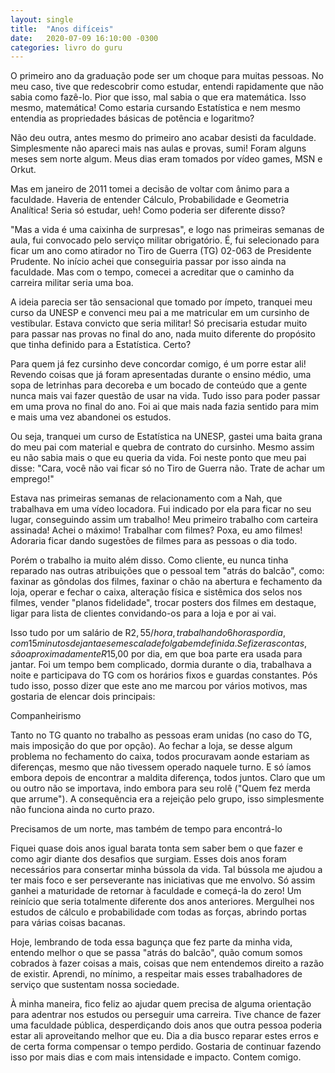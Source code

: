 ```yaml
---
layout: single
title:  "Anos difíceis"
date:   2020-07-09 16:10:00 -0300
categories: livro do guru
---
```

O primeiro ano da graduação pode ser um choque para muitas pessoas. No meu caso, tive que redescobrir como estudar, entendi rapidamente que não sabia como fazê-lo. Pior que isso, mal sabia o que era matemática. Isso mesmo, matemática! Como estaria cursando Estatística e nem mesmo entendia as propriedades básicas de potência e logaritmo?

Não deu outra, antes mesmo do primeiro ano acabar desisti da faculdade.  Simplesmente não apareci mais nas aulas e provas, sumi! Foram alguns meses sem norte algum. Meus dias eram tomados por vídeo games, MSN e Orkut.

Mas em janeiro de 2011 tomei a decisão de voltar com ânimo para a faculdade. Haveria de entender Cálculo, Probabilidade e Geometria Analítica! Seria só estudar, ueh! Como poderia ser diferente disso?

"Mas a vida é uma caixinha de surpresas", e logo nas primeiras semanas de aula, fui convocado pelo serviço militar obrigatório. É, fui selecionado para ficar um ano como atirador no Tiro de Guerra (TG) 02-063 de Presidente Prudente. No início achei que conseguiria passar por isso ainda na faculdade. Mas com o tempo, comecei a acreditar que o caminho da carreira militar seria uma boa.

A ideia parecia ser tão sensacional que tomado por ímpeto, tranquei meu curso da UNESP e convenci meu pai a me matricular em um cursinho de vestibular. Estava convicto que seria militar! Só precisaria estudar muito para passar nas provas no final do ano, nada muito diferente do propósito que tinha definido para a Estatística. Certo?

Para quem já fez cursinho deve concordar comigo, é um porre estar ali! Revendo coisas que já foram apresentadas durante o ensino médio, uma sopa de letrinhas para decoreba e um bocado de conteúdo que a gente nunca mais vai fazer questão de usar na vida. Tudo isso para poder passar em uma prova no final do ano. Foi ai que mais nada fazia sentido para mim e mais uma vez abandonei os estudos.

Ou seja, tranquei um curso de Estatística na UNESP, gastei uma baita grana do meu pai com material e quebra de contrato do cursinho. Mesmo assim eu não sabia mais o que eu queria da vida. Foi neste ponto que meu pai disse: "Cara, você não vai ficar só no Tiro de Guerra não. Trate de achar um emprego!"

Estava nas primeiras semanas de relacionamento com a Nah, que trabalhava em uma vídeo locadora. Fui indicado por ela para ficar no seu lugar, conseguindo assim um trabalho! Meu primeiro trabalho com carteira assinada! Achei o máximo! Trabalhar com filmes? Poxa, eu amo filmes! Adoraria ficar dando sugestões de filmes para as pessoas o dia todo.

Porém o trabalho ia muito além disso. Como cliente, eu nunca tinha reparado nas outras atribuições que o pessoal tem "atrás do balcão", como: faxinar as gôndolas dos filmes, faxinar o chão na abertura e fechamento da loja, operar e fechar o caixa, alteração física e sistêmica dos selos nos filmes, vender "planos fidelidade", trocar posters dos filmes em destaque, ligar para lista de clientes convidando-os para a loja e por ai vai.

Isso tudo por um salário de R$2,55/hora, trabalhando 6 horas por dia, com 15 minutos de janta e sem escala de folga bem definida. Se fizer as contas, são aproximadamente R$15,00 por dia, em que boa parte era usada para jantar. Foi um tempo bem complicado, dormia durante o dia, trabalhava a noite e participava do TG com os horários fixos e guardas constantes. Pós tudo isso, posso dizer que este ano me marcou por vários motivos, mas gostaria de elencar dois principais:

Companheirismo

Tanto no TG quanto no trabalho as pessoas eram unidas (no caso do TG, mais imposição do que por opção). Ao fechar a loja, se desse algum problema no fechamento do caixa, todos procuravam aonde estariam as diferenças, mesmo que não tivessem operado naquele turno. E só íamos embora depois de encontrar a maldita diferença, todos juntos. Claro que um ou outro não se importava, indo embora para seu rolê ("Quem fez merda que arrume"). A consequência era a rejeição pelo grupo, isso simplesmente não funciona ainda no curto prazo.

Precisamos de um norte, mas também de tempo para encontrá-lo

Fiquei quase dois anos igual barata tonta sem saber bem o que fazer e como agir diante dos desafios que surgiam. Esses dois anos foram necessários para consertar minha bússola da vida. Tal bússola me ajudou a ter mais foco e ser perseverante nas iniciativas que me envolvo. Só assim ganhei a maturidade de retornar à faculdade e começá-la do zero! Um reinício que seria totalmente diferente dos anos anteriores. Mergulhei nos estudos de cálculo e probabilidade com todas as forças, abrindo portas para várias coisas bacanas.

Hoje, lembrando de toda essa bagunça que fez parte da minha vida, entendo melhor o que se passa "atrás do balcão", quão comum somos cobrados à fazer coisas a mais, coisas que nem entendemos direito a razão de existir. Aprendi, no mínimo, a respeitar mais esses trabalhadores de serviço que sustentam nossa sociedade. 

À minha maneira, fico feliz ao ajudar quem precisa de alguma orientação para adentrar nos estudos ou perseguir uma carreira. Tive chance de fazer uma faculdade pública, desperdiçando dois anos que outra pessoa poderia estar ali aproveitando melhor que eu. Dia a dia busco reparar estes erros e de certa forma compensar o tempo perdido. Gostaria de continuar fazendo isso por mais dias e com mais intensidade e impacto. Contem comigo.